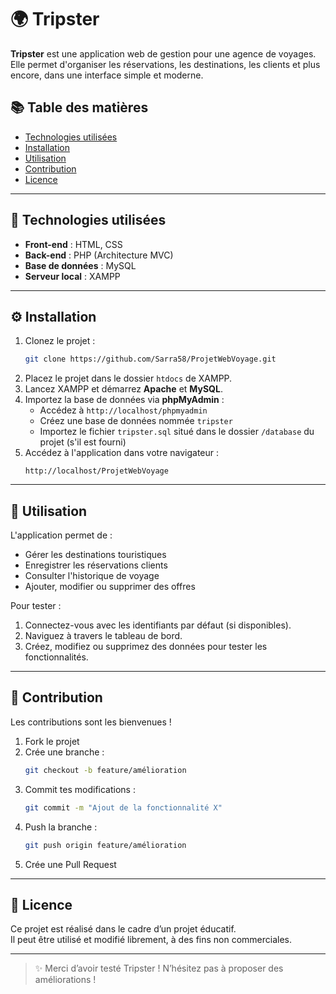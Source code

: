 # 🌍 Tripster

**Tripster** est une application web de gestion pour une agence de voyages.  
Elle permet d'organiser les réservations, les destinations, les clients et plus encore, dans une interface simple et moderne.

## 📚 Table des matières

- [Technologies utilisées](#technologies-utilisées)
- [Installation](#installation)
- [Utilisation](#utilisation)
- [Contribution](#contribution)
- [Licence](#licence)

---

## 🧰 Technologies utilisées

- **Front-end** : HTML, CSS  
- **Back-end** : PHP (Architecture MVC)  
- **Base de données** : MySQL  
- **Serveur local** : XAMPP  

---

## ⚙️ Installation

1. Clonez le projet :
   ```bash
   git clone https://github.com/Sarra58/ProjetWebVoyage.git
   ```
2. Placez le projet dans le dossier `htdocs` de XAMPP.
3. Lancez XAMPP et démarrez **Apache** et **MySQL**.
4. Importez la base de données via **phpMyAdmin** :
   - Accédez à `http://localhost/phpmyadmin`
   - Créez une base de données nommée `tripster`
   - Importez le fichier `tripster.sql` situé dans le dossier `/database` du projet (s'il est fourni)
5. Accédez à l'application dans votre navigateur :
   ```
   http://localhost/ProjetWebVoyage
   ```

---

## 🧪 Utilisation

L'application permet de :

- Gérer les destinations touristiques
- Enregistrer les réservations clients
- Consulter l'historique de voyage
- Ajouter, modifier ou supprimer des offres

Pour tester :

1. Connectez-vous avec les identifiants par défaut (si disponibles).
2. Naviguez à travers le tableau de bord.
3. Créez, modifiez ou supprimez des données pour tester les fonctionnalités.

---

## 🤝 Contribution

Les contributions sont les bienvenues !

1. Fork le projet
2. Crée une branche :  
   ```bash
   git checkout -b feature/amélioration
   ```
3. Commit tes modifications :  
   ```bash
   git commit -m "Ajout de la fonctionnalité X"
   ```
4. Push la branche :  
   ```bash
   git push origin feature/amélioration
   ```
5. Crée une Pull Request

---

## 📄 Licence

Ce projet est réalisé dans le cadre d’un projet éducatif.  
Il peut être utilisé et modifié librement, à des fins non commerciales.

---

> ✨ Merci d’avoir testé Tripster ! N’hésitez pas à proposer des améliorations !

